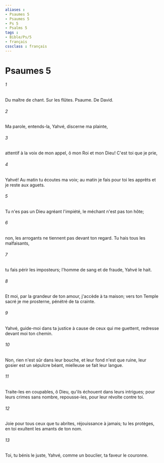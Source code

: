 ```yaml
---
aliases : 
- Psaumes 5
- Psaumes 5
- Ps 5
- Psalms 5
tags : 
- Bible/Ps/5
- français
cssclass : français
---
```


# Psaumes 5

###### 1
Du maître de chant. Sur les flûtes. Psaume. De David.
###### 2
Ma parole, entends-la, Yahvé, discerne ma plainte,
###### 3
attentif à la voix de mon appel, ô mon Roi et mon Dieu! C'est toi que je prie,
###### 4
Yahvé! Au matin tu écoutes ma voix; au matin je fais pour toi les apprêts et je reste aux aguets.
###### 5
Tu n'es pas un Dieu agréant l'impiété, le méchant n'est pas ton hôte;
###### 6
non, les arrogants ne tiennent pas devant ton regard. Tu hais tous les malfaisants,
###### 7
tu fais périr les imposteurs; l'homme de sang et de fraude, Yahvé le hait.
###### 8
Et moi, par la grandeur de ton amour, j'accède à ta maison; vers ton Temple sacré je me prosterne, pénétré de ta crainte.
###### 9
Yahvé, guide-moi dans ta justice à cause de ceux qui me guettent, redresse devant moi ton chemin.
###### 10
Non, rien n'est sûr dans leur bouche, et leur fond n'est que ruine, leur gosier est un sépulcre béant, mielleuse se fait leur langue.
###### 11
Traite-les en coupables, ô Dieu, qu'ils échouent dans leurs intrigues; pour leurs crimes sans nombre, repousse-les, pour leur révolte contre toi.
###### 12
Joie pour tous ceux que tu abrites, réjouissance à jamais; tu les protèges, en toi exultent les amants de ton nom.
###### 13
Toi, tu bénis le juste, Yahvé, comme un bouclier, ta faveur le couronne.
